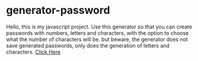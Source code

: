 # generator-password
Hello, this is my javascript project. Use this generator so that you can create passwords with numbers, letters and characters, with the option to choose what the number of characters will be. but beware, the generator does not save generated passwords, only does the generation of letters and characters.
<a href="https://kallyd.github.io/generator-password/">Click Here</a>
